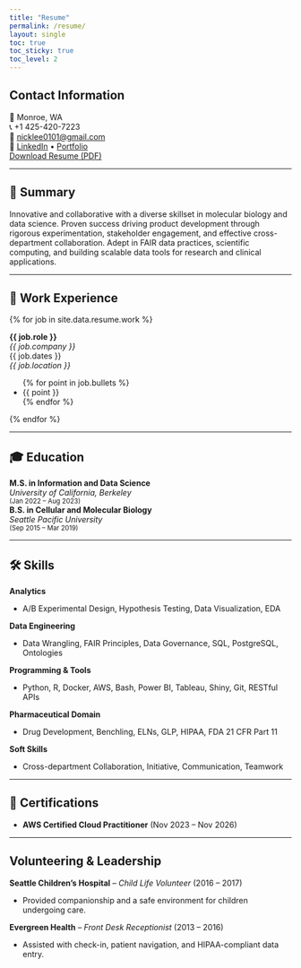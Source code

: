 ```yaml
---
title: "Resume"
permalink: /resume/
layout: single
toc: true
toc_sticky: true
toc_level: 2
---
```


## Contact Information

📍 Monroe, WA  
📞 +1 425-420-7223  
📧 [nicklee0101@gmail.com](mailto:nicklee0101@gmail.com)  
🔗 [LinkedIn](https://linkedin.com/in/leen01) • [Portfolio](https://leen01.github.io/portfolio)
<br>
<a href="/assets/Nicholas-Lee-resume.pdf" download class="btn btn--primary">Download Resume (PDF)</a>

---


## 🧠 Summary

Innovative and collaborative with a diverse skillset in molecular biology and data science. Proven success driving product development through rigorous experimentation, stakeholder engagement, and effective cross-department collaboration. Adept in FAIR data practices, scientific computing, and building scalable data tools for research and clinical applications.

---

## 💼 Work Experience

{% for job in site.data.resume.work %}
<div class="flex-split">
  <div class="left">
    <b>{{ job.role }}</b><br>
    <i>{{ job.company }}</i>
  </div>
  <div class="right">
    {{ job.dates }}<br>
    <i>{{ job.location }}</i>
  </div>
</div>

<ul>
  {% for point in job.bullets %}
  <li>{{ point }}</li>
  {% endfor %}
</ul>
{% endfor %}

---

## 🎓 Education

<div class="flex-split">
  <div class="left">
    <strong>M.S. in Information and Data Science</strong><br>
    <i>University of California, Berkeley</i>
  </div>
  <div class="right">
    <small> (Jan 2022 – Aug 2023)</small>
  </div>
</div>

<div class="flex-split">
  <div class="left">
    <strong>B.S. in Cellular and Molecular Biology</strong><br>
    <i>Seattle Pacific University</i>
  </div>
  <div class="right">
    <small> (Sep 2015 – Mar 2019)</small>
  </div>
</div>

---

## 🛠 Skills

**Analytics**
- A/B Experimental Design, Hypothesis Testing, Data Visualization, EDA

**Data Engineering**
- Data Wrangling, FAIR Principles, Data Governance, SQL, PostgreSQL, Ontologies

**Programming & Tools**
- Python, R, Docker, AWS, Bash, Power BI, Tableau, Shiny, Git, RESTful APIs

**Pharmaceutical Domain**
- Drug Development, Benchling, ELNs, GLP, HIPAA, FDA 21 CFR Part 11

**Soft Skills**
- Cross-department Collaboration, Initiative, Communication, Teamwork

---

## 🧾 Certifications

- **AWS Certified Cloud Practitioner** (Nov 2023 – Nov 2026)

---

## Volunteering & Leadership

**Seattle Children’s Hospital** – *Child Life Volunteer* (2016 – 2017)  
- Provided companionship and a safe environment for children undergoing care.

**Evergreen Health** – *Front Desk Receptionist* (2013 – 2016)  
- Assisted with check-in, patient navigation, and HIPAA-compliant data entry.

<link rel="stylesheet" href="/assets/css/projects.css">